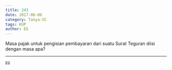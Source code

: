```yaml
---
title: 243
date: 2017-06-06
category: Tanya-SC
tags: KUP
author: EG
---
```


Masa pajak untuk pengisian pembayaran dari suatu Surat Teguran diisi dengan masa apa?

---



`EG`
